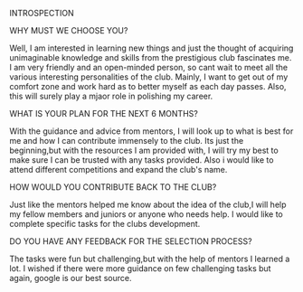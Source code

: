 INTROSPECTION



WHY MUST WE CHOOSE YOU?

Well, I am interested in learning new things and just the thought of acquiring unimaginable knowledge and skills from the prestigious club fascinates me. I am very friendly and an open-minded person, so cant wait to meet all the various interesting personalities of the club. Mainly, I want to get out of my comfort zone and work hard as to better myself as each day passes. Also, this will surely play a mjaor role in polishing my career.     



WHAT IS YOUR PLAN FOR THE NEXT 6 MONTHS?

With the guidance and advice from mentors, I will look up to what is best for me and how I can contribute immensely to the club. Its just the beginning,but with the resources I am provided with, I will try my best to make sure I can be trusted with any tasks provided. Also i would like to attend different competitions and expand the club's name.



HOW WOULD YOU CONTRIBUTE BACK TO THE CLUB?

Just like the mentors helped me know about the idea of the club,I will help my fellow members and juniors or anyone who needs help. I would like to complete specific tasks for the clubs development.



DO YOU HAVE ANY FEEDBACK FOR THE SELECTION PROCESS?

The tasks were fun but challenging,but with the help of mentors I learned a lot. I wished if there were more guidance on few challenging tasks but again, google is our best source.
